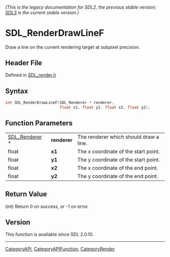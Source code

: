 ###### (This is the legacy documentation for SDL2, the previous stable version; [SDL3](https://wiki.libsdl.org/SDL3/) is the current stable version.)
# SDL_RenderDrawLineF

Draw a line on the current rendering target at subpixel precision.

## Header File

Defined in [SDL_render.h](https://github.com/libsdl-org/SDL/blob/SDL2/include/SDL_render.h)

## Syntax

```c
int SDL_RenderDrawLineF(SDL_Renderer * renderer,
                        float x1, float y1, float x2, float y2);
```

## Function Parameters

|                                |              |                                        |
| ------------------------------ | ------------ | -------------------------------------- |
| [SDL_Renderer](SDL_Renderer) * | **renderer** | The renderer which should draw a line. |
| float                          | **x1**       | The x coordinate of the start point.   |
| float                          | **y1**       | The y coordinate of the start point.   |
| float                          | **x2**       | The x coordinate of the end point.     |
| float                          | **y2**       | The y coordinate of the end point.     |

## Return Value

(int) Return 0 on success, or -1 on error.

## Version

This function is available since SDL 2.0.10.

----
[CategoryAPI](CategoryAPI), [CategoryAPIFunction](CategoryAPIFunction), [CategoryRender](CategoryRender)

